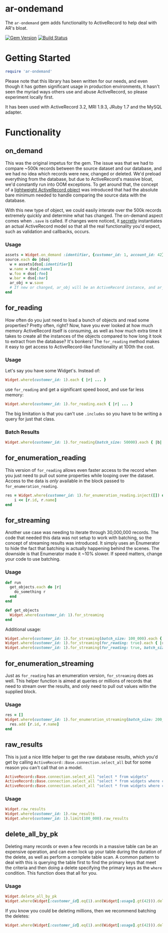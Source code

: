 # ar-ondemand

The `ar-ondemand` gem adds functionality to ActiveRecord to help deal with AR's bloat.

[![Gem Version](https://badge.fury.io/rb/ar-ondemand.svg)](http://badge.fury.io/rb/ar-ondemand)
[![Build Status](https://ci.solanolabs.com:443/cloudhealthtech/ar-ondemand/badges/branches/master?badge_token=bd73a19d5421a68f29e22ad15ad080cbabc56ba7)](https://ci.solanolabs.com:443/cloudhealthtech/ar-ondemand/suites/170027)

# Getting Started

```rb
require 'ar-ondemand'
```

Please note that this library has been written for our needs, and even though it has gotten significant usage in
production environments, it hasn't seen the myriad ways others use and abuse ActiveRecord, so please experiment
locally first.

It has been used with ActiveRecord 3.2, MRI 1.9.3, JRuby 1.7 and the MySQL adapter.

# Functionality

## on_demand

This was the original impetus for the gem. The issue was that we had to compare ~500k records between the source
dataset and our database, and we had no idea which records were new, changed or deleted. We'd preload everything from
the database, but due to ActiveRecord's massive bloat, we'd constantly run into OOM exceptions. To get around that,
the concept of a [lightweight ActiveRecord object](https://github.com/CloudHealth/ar-ondemand/blob/master/lib/ar-ondemand/record.rb)
was introduced that had the absolute bare minimum needed to handle comparing the source data with the database.

With this new type of object, we could easily interate over the 500k records extremely quickly and determine what has
changed. The on-demand aspect comes when `.save` is called. If changes were noticed, it
[secretly](https://github.com/CloudHealth/ar-ondemand/blob/master/lib/ar-ondemand/record.rb#L67) instantiates an actual
ActiveRecord model so that all the real functionality you'd expect, such as validation and callbacks, occurs.

### Usage

```rb
assets = Widget.on_demand :identifier, {customer_id: 1, account_id: 42}
source.each do |dso|
  w = assets[dso[:identifier]]
  w.name = dso[:name]
  w.foo = dso[:foo]
  w.bar = dso[:bar]
  ar_obj = w.save
  # If new or changed, ar_obj will be an ActiveRecord instance, and ar_obj.id will now be set
end
```

## for_reading

How often do you just need to load a bunch of objects and read some properties? Pretty often, right? Now, have you ever
looked at how much memory ActiveRecord itself is consuming, as well as how much extra time it takes to create all the
instances of the objects compared to how long it took to extract from the database? It's bonkers! The `for_reading`
method makes it easy to get access to ActiveRecord-like functionality at 100th the cost.

### Usage

Let's say you have some Widget's. Instead of:

```rb
Widget.where(customer_id: 1).each { |r| ... }
```

use `for_reading` and get a significant speed boost, and use far less memory:

```rb
Widget.where(customer_id: 1).for_reading.each { |r| ... }
```

The big limitation is that you can't use `.includes` so you have to be writing a query for just that class.

### Batch Results

```rb
Widget.where(customer_id: 1).for_reading(batch_size: 50000).each { |b| b.each { |r| } }
```

## for_enumeration_reading

This version of `for_reading` allows even faster access to the record when you just need to pull out some properties
while looping over the dataset. Access to the data is *only* available in the block passed to `for_enumeration_reading`.

```rb
res = Widget.where(customer_id: 1).for_enumeration_reading.inject([]) do |i, r|
    i << [r.id, r.name]
end
```

## for_streaming

Another use case was needing to iterate through 30,000,000 records. The code that needed this data was not setup to work
with batching, so the concept of streaming results was introduced. It simply uses an Enumerator to hide the fact that
batching is actually happening behind the scenes. The downside is that Enumerator made it ~10% slower. If speed matters,
change your code to use batching.

### Usage

```rb
def run
  get_objects.each do |r|
    do_something r
  end
end

def get_objects
  Widget.where(customer_id: 1).for_streaming
end
```

Additional usage:

```rb
Widget.where(customer_id: 1).for_streaming(batch_size: 100_000).each { |r| }
Widget.where(customer_id: 1).for_streaming(for_reading: true).each { |r| }
Widget.where(customer_id: 1).for_streaming(for_reading: true, batch_size: 1_000_000).each { |r| }
```

## for_enumeration_streaming

Just as `for_reading` has an enumeration version, `for_streaming` does as well. This helper function
is aimed at queries or millions of records that need to stream over the results, and only need to pull
out values witin the supplied block.

### Usage

```rb
res = []
Widget.where(customer_id: 1).for_enumeration_streaming(batch_size: 200_000).each do |r|
  res.add [r.id, r.name]
end
```

## raw_results

This is just a nice little helper to get the raw database results, which you'd get by calling `ActiveRecord::Base.connection.select_all`
but for some reason you can't call that on a model.

```rb
ActiveRecord::Base.connection.select_all "select * from widgets"
ActiveRecord::Base.connection.select_all "select * from widgets where customer_id = 1"
ActiveRecord::Base.connection.select_all "select * from widgets where customer_id = 1 limit 100000"
```

### Usage

```rb
Widget.raw_results
Widget.where(customer_id: 1).raw_results
Widget.where(customer_id: 1).limit(100_000).raw_results
```

## delete_all_by_pk

Deleting many records or even a few records in a massive table can be an expensive operation, and can even lock up
your table during the duration of the delete, as well as perform a complete table scan. A common pattern to deal with
this is querying the table first to find the primary keys that meet the criteria and then doing a delete specifying
the primary keys as the `where` condition. This function does that all for you.

### Usage

```rb
Widget.delete_all_by_pk
Widget.where(Widget[:customer_id].eq(1).and(Widget[:usage].gt(42))).delete_all_by_pk
```

If you know you could be deleting millions, then we recommend batching the deletes:

```rb
Widget.where(Widget[:customer_id].eq(1).and(Widget[:usage].gt(42))).delete_all_by_pk(batch_size: 250_000)
```
